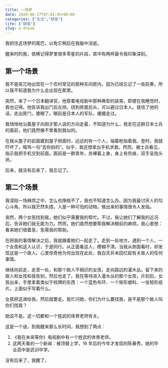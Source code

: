 ```yaml
---
title: 一场梦
date: 2020-06-17T07:43:45+08:00
categories: ["生活","随笔"]
life: ["随笔"]
slug: a dream
---
```


我抓住这场梦的尾巴，以免它稍后在我脑中消逝。

醒来时的我，依稀记得梦里很多零星的片段，其中有两样最令我印象深刻。

## 第一个场景

我不是突兀地出现在一个农村常见的那种东间房内，因为已经忘记了一些前奏，所以我不知道我为什么会出现在那里。

突然，来了一个日本翻译官，他穿着电视剧中那种典型的装束，即便在我睡觉时，我也记得。他告诉我出门后左拐，绕到房屋后头，可以避过日本人。我信了他的话，走出房门，傻眼了。眼前是日本人的军队，缓缓走过。

我悄悄地沿着屋子向刚才那人说的方向走着，不知道为什么，我走在这群日本士兵的面前，他们竟然像不曾看到我似的。

在我从屋子的前面踱到屋子侧面时，远远的有一个人，端着枪指着我。登时，我就吓坏了，暗骂一句“去你妈的”。似乎，我还想拿出手机求救。然而，被士兵看见，指示我把手机交到前面。面前是一群青年，赤裸着上身，身上有伤痕，双手呈抱头状。

后来，就没有后来了，我忘记了。

## 第二个场景

我深陷一场麻烦之中，怎么也挣脱不了，我也不知道怎么办。因为我最讨厌人的勾心斗角，所以我茫然失措，人是一种可怕的动物。做出来的事情很令人发指。

突然，两个女孩找到我，她们似乎需要我的帮忙。不过，我让她们了解我的近况后，告诉她们我无能为力。然而，她们竟然想要帮我解决眼前的麻烦。我心里想：看来她们很着急，急需我的帮助。

在把我的事情解决之后，我就跟着她们一起走了。走到一处地方，遇到一个人，一个女孩和这人认识，于是同行。从正面看这人，模糊不清，当我从侧面看时，却发现这是一个故人。心里惊奇他为何出现在此处，我白天并未回忆起有关故人的任何事情。

继续向前走，走至一处，和那个故人不相识的女孩，走向路边的灌木丛。留下来的故人和女孩和我告别，然后也走了。我在等待进入灌木丛的那个女孩，片刻后，女孩出来，手里拿着类似于校牌的东西：一个蓝色布环、一个矩形塑料、一张矩形纸片。上面似乎写着什么。

女孩把这递给我，然后就要走。我忙问她，你们为什么要找我，是不是那个故人叫你们找我？

她说不是。这一切都和一个姓武的体育老师有关。

这是一个谜，到我醒来那么长时间，我想到了两点：

1. 《我在未来等你》电视剧中有一个姓武的体育老师。
2. 这两天看的一个新闻：被顶替上学，16 年后的今年才发现的陈春秀，她的毕业高中是武训中学。

没有后来了，我醒了。